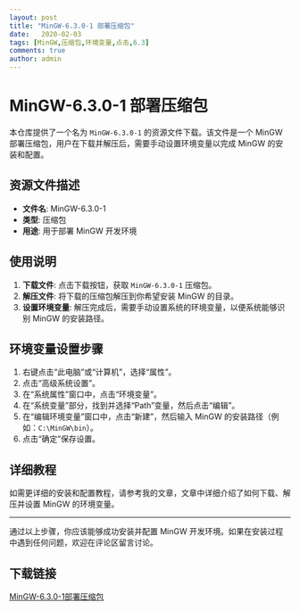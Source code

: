 ```yaml
---
layout: post
title: "MinGW-6.3.0-1 部署压缩包"
date:   2020-02-03
tags: [MinGW,压缩包,环境变量,点击,6.3]
comments: true
author: admin
---
```

# MinGW-6.3.0-1 部署压缩包

本仓库提供了一个名为 `MinGW-6.3.0-1` 的资源文件下载。该文件是一个 MinGW 部署压缩包，用户在下载并解压后，需要手动设置环境变量以完成 MinGW 的安装和配置。

## 资源文件描述

- **文件名**: MinGW-6.3.0-1
- **类型**: 压缩包
- **用途**: 用于部署 MinGW 开发环境

## 使用说明

1. **下载文件**: 点击下载按钮，获取 `MinGW-6.3.0-1` 压缩包。
2. **解压文件**: 将下载的压缩包解压到你希望安装 MinGW 的目录。
3. **设置环境变量**: 解压完成后，需要手动设置系统的环境变量，以便系统能够识别 MinGW 的安装路径。

## 环境变量设置步骤

1. 右键点击“此电脑”或“计算机”，选择“属性”。
2. 点击“高级系统设置”。
3. 在“系统属性”窗口中，点击“环境变量”。
4. 在“系统变量”部分，找到并选择“Path”变量，然后点击“编辑”。
5. 在“编辑环境变量”窗口中，点击“新建”，然后输入 MinGW 的安装路径（例如：`C:\MinGW\bin`）。
6. 点击“确定”保存设置。

## 详细教程

如需更详细的安装和配置教程，请参考我的文章，文章中详细介绍了如何下载、解压并设置 MinGW 的环境变量。

---

通过以上步骤，你应该能够成功安装并配置 MinGW 开发环境。如果在安装过程中遇到任何问题，欢迎在评论区留言讨论。

## 下载链接

[MinGW-6.3.0-1部署压缩包](https://pan.quark.cn/s/0d3b1d88feee)